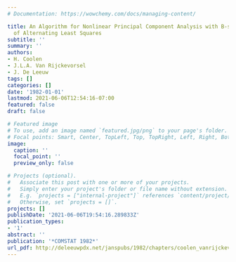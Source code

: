 ```yaml
---
# Documentation: https://wowchemy.com/docs/managing-content/

title: An Algorithm for Nonlinear Principal Component Analysis with B-splines by Means
  of Alternating Least Squares
subtitle: ''
summary: ''
authors:
- H. Coolen
- J.L.A. Van Rijckevorsel
- J. De Leeuw
tags: []
categories: []
date: '1982-01-01'
lastmod: 2021-06-06T12:54:16-07:00
featured: false
draft: false

# Featured image
# To use, add an image named `featured.jpg/png` to your page's folder.
# Focal points: Smart, Center, TopLeft, Top, TopRight, Left, Right, BottomLeft, Bottom, BottomRight.
image:
  caption: ''
  focal_point: ''
  preview_only: false

# Projects (optional).
#   Associate this post with one or more of your projects.
#   Simply enter your project's folder or file name without extension.
#   E.g. `projects = ["internal-project"]` references `content/project/deep-learning/index.md`.
#   Otherwise, set `projects = []`.
projects: []
publishDate: '2021-06-06T19:54:16.289833Z'
publication_types:
- '1'
abstract: ''
publication: '*COMSTAT 1982*'
url_pdf: http://deleeuwpdx.net/janspubs/1982/chapters/coolen_vanrijckevorsel_deleeuw_C_82.pdf
---
```

